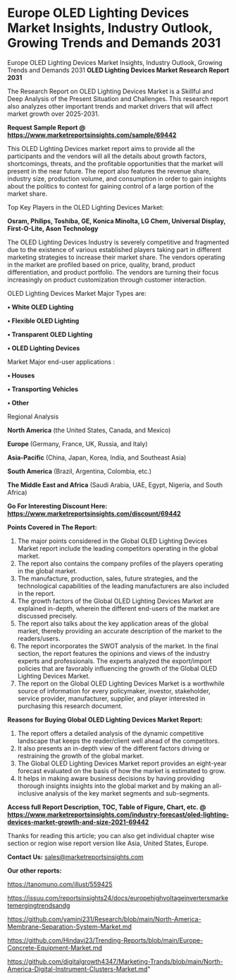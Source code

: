 # Europe OLED Lighting Devices Market Insights, Industry Outlook, Growing Trends and Demands 2031
 Europe OLED Lighting Devices Market Insights, Industry Outlook, Growing Trends and Demands 2031
<strong>OLED Lighting Devices Market Research Report 2031</strong>

The Research Report on OLED Lighting Devices Market is a Skillful and Deep Analysis of the Present Situation and Challenges. This research report also analyzes other important trends and market drivers that will affect market growth over 2025-2031.

<strong>Request Sample Report @ <a href=https://www.marketreportsinsights.com/sample/69442>https://www.marketreportsinsights.com/sample/69442</a></strong>

This OLED Lighting Devices market report aims to provide all the participants and the vendors will all the details about growth factors, shortcomings, threats, and the profitable opportunities that the market will present in the near future. The report also features the revenue share, industry size, production volume, and consumption in order to gain insights about the politics to contest for gaining control of a large portion of the market share.

Top Key Players in the OLED Lighting Devices Market:

<strong>Osram, Philips, Toshiba, GE, Konica Minolta, LG Chem, Universal Display, First-O-Lite, Ason Technology</strong>

The OLED Lighting Devices Industry is severely competitive and fragmented due to the existence of various established players taking part in different marketing strategies to increase their market share. The vendors operating in the market are profiled based on price, quality, brand, product differentiation, and product portfolio. The vendors are turning their focus increasingly on product customization through customer interaction.

OLED Lighting Devices Market Major Types are:

<strong>• White OLED Lighting

• Flexible OLED Lighting

• Transparent OLED Lighting

• OLED Lighting Devices</strong>

Market Major end-user applications :

<strong>• Houses

• Transporting Vehicles

• Other</strong>

Regional Analysis

</u><strong><b>North America</b></strong> (the United States, Canada, and Mexico)

<strong><b>Europe </b></strong>(Germany, France, UK, Russia, and Italy)

<strong><b>Asia-Pacific</b></strong> (China, Japan, Korea, India, and Southeast Asia)

<strong><b>South America</b></strong> (Brazil, Argentina, Colombia, etc.)

<strong><b>The Middle East and Africa</b></strong> (Saudi Arabia, UAE, Egypt, Nigeria, and South Africa)

<strong>Go For Interesting Discount Here: <a href=https://www.marketreportsinsights.com/discount/69442>https://www.marketreportsinsights.com/discount/69442</a></strong>

<strong>Points Covered in The Report:</strong>
<ol>
  <li>The major points considered in the Global OLED Lighting Devices Market report include the leading competitors operating in the global market.</li>
  <li>The report also contains the company profiles of the players operating in the global market.</li>
  <li>The manufacture, production, sales, future strategies, and the technological capabilities of the leading manufacturers are also included in the report.</li>
  <li>The growth factors of the Global OLED Lighting Devices Market are explained in-depth, wherein the different end-users of the market are discussed precisely.</li>
  <li>The report also talks about the key application areas of the global market, thereby providing an accurate description of the market to the readers/users.</li>
  <li>The report incorporates the SWOT analysis of the market. In the final section, the report features the opinions and views of the industry experts and professionals. The experts analyzed the export/import policies that are favorably influencing the growth of the Global OLED Lighting Devices Market.</li>
  <li>The report on the Global OLED Lighting Devices Market is a worthwhile source of information for every policymaker, investor, stakeholder, service provider, manufacturer, supplier, and player interested in purchasing this research document.</li>
</ol>
<strong>Reasons for Buying Global OLED Lighting Devices Market Report:</strong>

<ol>
  <li>The report offers a detailed analysis of the dynamic competitive landscape that keeps the reader/client well ahead of the competitors.</li>
  <li>It also presents an in-depth view of the different factors driving or restraining the growth of the global market.</li>
  <li>The Global OLED Lighting Devices Market report provides an eight-year forecast evaluated on the basis of how the market is estimated to grow.</li>
  <li>It helps in making aware business decisions by having providing thorough insights insights into the global market and by making an all-inclusive analysis of the key market segments and sub-segments.</li>
</ol>
<strong>Access full Report Description, TOC, Table of Figure, Chart, etc. @ <a href=https://www.marketreportsinsights.com/industry-forecast/oled-lighting-devices-market-growth-and-size-2021-69442>https://www.marketreportsinsights.com/industry-forecast/oled-lighting-devices-market-growth-and-size-2021-69442</a></strong>


Thanks for reading this article; you can also get individual chapter wise section or region wise report version like Asia, United States, Europe.

<strong>Contact Us:</strong>
sales@marketreportsinsights.com

<strong>Our other reports:</strong>

<a href=https://tanomuno.com/illust/559425>https://tanomuno.com/illust/559425</a>

<a href=https://issuu.com/reportsinsights24/docs/europehighvoltageinvertersmarketemergingtrendsandg>https://issuu.com/reportsinsights24/docs/europehighvoltageinvertersmarketemergingtrendsandg</a>

<a href=https://github.com/yamini231/Research/blob/main/North-America-Membrane-Separation-System-Market.md>https://github.com/yamini231/Research/blob/main/North-America-Membrane-Separation-System-Market.md</a>

<a href=https://github.com/Hindavi23/Trending-Reports/blob/main/Europe-Concrete-Equipment-Market.md>https://github.com/Hindavi23/Trending-Reports/blob/main/Europe-Concrete-Equipment-Market.md</a>

<a href=https://github.com/digitalgrowth4347/Marketing-Trands/blob/main/North-America-Digital-Instrument-Clusters-Market.md>https://github.com/digitalgrowth4347/Marketing-Trands/blob/main/North-America-Digital-Instrument-Clusters-Market.md</a>"
